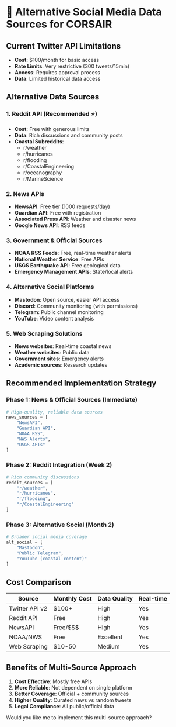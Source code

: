 # 🌊 Alternative Social Media Data Sources for CORSAIR

## Current Twitter API Limitations

- **Cost**: $100/month for basic access
- **Rate Limits**: Very restrictive (300 tweets/15min)
- **Access**: Requires approval process
- **Data**: Limited historical data access

## Alternative Data Sources

### 1. **Reddit API** (Recommended ⭐)
- **Cost**: Free with generous limits
- **Data**: Rich discussions and community posts
- **Coastal Subreddits**:
  - r/weather
  - r/hurricanes
  - r/flooding
  - r/CoastalEngineering
  - r/oceanography
  - r/MarineScience

### 2. **News APIs**
- **NewsAPI**: Free tier (1000 requests/day)
- **Guardian API**: Free with registration
- **Associated Press API**: Weather and disaster news
- **Google News API**: RSS feeds

### 3. **Government & Official Sources**
- **NOAA RSS Feeds**: Free, real-time weather alerts
- **National Weather Service**: Free APIs
- **USGS Earthquake API**: Free geological data
- **Emergency Management APIs**: State/local alerts

### 4. **Alternative Social Platforms**
- **Mastodon**: Open source, easier API access
- **Discord**: Community monitoring (with permissions)
- **Telegram**: Public channel monitoring
- **YouTube**: Video content analysis

### 5. **Web Scraping Solutions**
- **News websites**: Real-time coastal news
- **Weather websites**: Public data
- **Government sites**: Emergency alerts
- **Academic sources**: Research updates

## Recommended Implementation Strategy

### Phase 1: News & Official Sources (Immediate)
```python
# High-quality, reliable data sources
news_sources = [
    "NewsAPI",
    "Guardian API", 
    "NOAA RSS",
    "NWS Alerts",
    "USGS APIs"
]
```

### Phase 2: Reddit Integration (Week 2)
```python
# Rich community discussions
reddit_sources = [
    "r/weather",
    "r/hurricanes", 
    "r/flooding",
    "r/CoastalEngineering"
]
```

### Phase 3: Alternative Social (Month 2)
```python
# Broader social media coverage
alt_social = [
    "Mastodon",
    "Public Telegram",
    "YouTube (coastal content)"
]
```

## Cost Comparison

| Source | Monthly Cost | Data Quality | Real-time |
|--------|-------------|--------------|-----------|
| Twitter API v2 | $100+ | High | Yes |
| Reddit API | Free | High | Yes |
| NewsAPI | Free/$$$ | High | Yes |
| NOAA/NWS | Free | Excellent | Yes |
| Web Scraping | $10-50 | Medium | Yes |

## Benefits of Multi-Source Approach

1. **Cost Effective**: Mostly free APIs
2. **More Reliable**: Not dependent on single platform
3. **Better Coverage**: Official + community sources
4. **Higher Quality**: Curated news vs random tweets
5. **Legal Compliance**: All public/official data

Would you like me to implement this multi-source approach?
